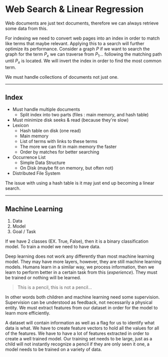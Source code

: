 # Web Search & Linear Regression

Web documents are just text documents, therefore we can always retrieve some data from this. 

For indexing we need to convert web pages into an index in order to match like terms that maybe relevant. Applying this to a search will further optimize its performance. Consider a graph $P$ if we want to search the graph for the term $P_x$ we can traverse from $P_1 ...$ following the matching path until $P_x$ is located. We will invert the index in order to find the most common term.

We must handle collections of documents not just one. 

****
## Index

- Must handle multiple documents
	- Split index into two parts (files : main memory, and hash table)
- Must minimize disk seeks & read (because they're slow)
- Lexicon
	- Hash table on disk (one read)
	- Main memory 
	- List of terms with links to these terms
	- The more we can fit in main memory the faster 
	- Order by matches for better searching
- Occurrence List
	- Simple Data Structure
	- On Disk (maybe fit on memory, but often not)
- Distributed File System

The issue with using a hash table is it may just end up becoming a linear search. 


****

## Machine Learning 

1. Data
2. Model
3. Goal / Task

If we have 2 classes (EX. True, False), then it is a binary classification model. To train a model we need to have data. 

Deep learning does not work any differently than most machine learning model. They may have more layers, however, they are still machine learning models. Humans learn in a similar way, we process information, then we learn to perform better in a certain task from this (*experience*). They must be trained or nothing will be learned. 

<blockquote>This is a pencil, this is not a pencil...</blockquote>

In other words both children and machine learning need some supervision. Supervision can be understood as feedback, not necessarily a physical entity. We must extract features from our dataset in order for the model to learn more efficiently.   

A dataset will contain information as well as a flag for us to identify what data is what. We have to create feature vectors to hold all the values for all of the features. We have to have a lot of features extracted in order to create a well trained model. Our training set needs to be large, just as a child will not instantly recognize a pencil if they are only seen it one, a model needs to be trained on a variety of data. 
